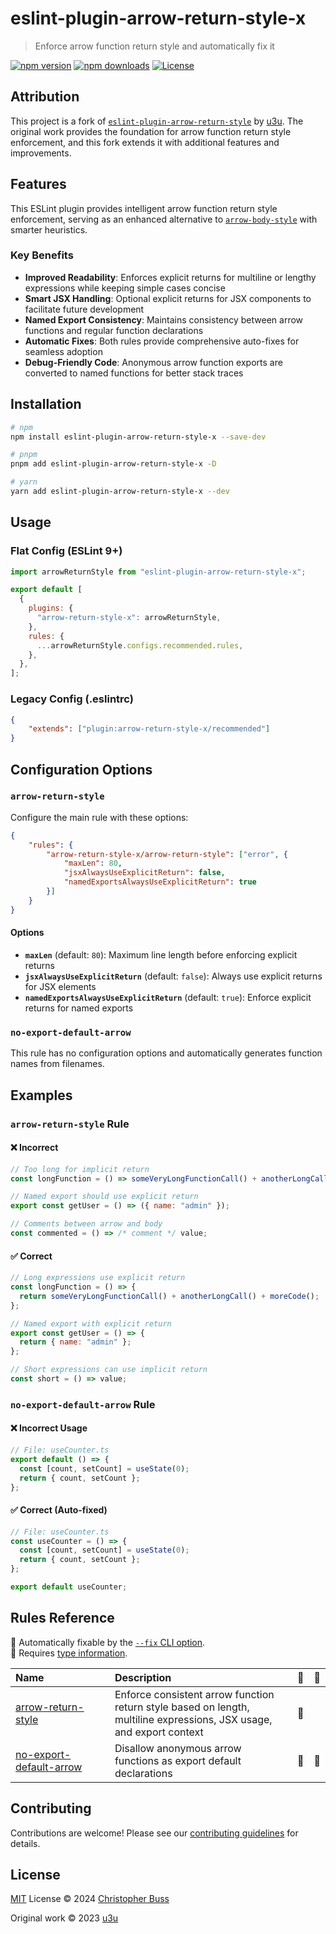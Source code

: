 # eslint-plugin-arrow-return-style-x

> Enforce arrow function return style and automatically fix it

[![npm version][npm-version-src]][npm-version-href]
[![npm downloads][npm-downloads-src]][npm-downloads-href]
[![License][license-src]][license-href]

## Attribution

This project is a fork of
[`eslint-plugin-arrow-return-style`](https://github.com/u3u/eslint-plugin-arrow-return-style)
by [u3u](https://github.com/u3u). The original work provides the foundation for
arrow function return style enforcement, and this fork extends it with
additional features and improvements.

## Features

This ESLint plugin provides intelligent arrow function return style enforcement,
serving as an enhanced alternative to
[`arrow-body-style`](https://eslint.org/docs/latest/rules/arrow-body-style#as-needed)
with smarter heuristics.

### Key Benefits

- **Improved Readability**: Enforces explicit returns for multiline or lengthy
  expressions while keeping simple cases concise
- **Smart JSX Handling**: Optional explicit returns for JSX components to
  facilitate future development
- **Named Export Consistency**: Maintains consistency between arrow functions
  and regular function declarations
- **Automatic Fixes**: Both rules provide comprehensive auto-fixes for seamless
  adoption
- **Debug-Friendly Code**: Anonymous arrow function exports are converted to
  named functions for better stack traces

## Installation

```bash
# npm
npm install eslint-plugin-arrow-return-style-x --save-dev

# pnpm
pnpm add eslint-plugin-arrow-return-style-x -D

# yarn
yarn add eslint-plugin-arrow-return-style-x --dev
```

## Usage

### Flat Config (ESLint 9+)

```js
import arrowReturnStyle from "eslint-plugin-arrow-return-style-x";

export default [
  {
    plugins: {
      "arrow-return-style-x": arrowReturnStyle,
    },
    rules: {
      ...arrowReturnStyle.configs.recommended.rules,
    },
  },
];
```

### Legacy Config (.eslintrc)

```json
{
	"extends": ["plugin:arrow-return-style-x/recommended"]
}
```

## Configuration Options

### `arrow-return-style`

Configure the main rule with these options:

```json
{
	"rules": {
		"arrow-return-style-x/arrow-return-style": ["error", {
			"maxLen": 80,
			"jsxAlwaysUseExplicitReturn": false,
			"namedExportsAlwaysUseExplicitReturn": true
		}]
	}
}
```

#### Options

- **`maxLen`** (default: `80`): Maximum line length before enforcing explicit
  returns
- **`jsxAlwaysUseExplicitReturn`** (default: `false`): Always use explicit
  returns for JSX elements
- **`namedExportsAlwaysUseExplicitReturn`** (default: `true`): Enforce explicit
  returns for named exports

### `no-export-default-arrow`

This rule has no configuration options and automatically generates function
names from filenames.

## Examples

### `arrow-return-style` Rule

#### ❌ Incorrect

```js
// Too long for implicit return
const longFunction = () => someVeryLongFunctionCall() + anotherLongCall() + moreCode();

// Named export should use explicit return
export const getUser = () => ({ name: "admin" });

// Comments between arrow and body
const commented = () => /* comment */ value;
```

#### ✅ Correct

```js
// Long expressions use explicit return
const longFunction = () => {
  return someVeryLongFunctionCall() + anotherLongCall() + moreCode();
};

// Named export with explicit return
export const getUser = () => {
  return { name: "admin" };
};

// Short expressions can use implicit return
const short = () => value;
```

### `no-export-default-arrow` Rule

#### ❌ Incorrect Usage

```js
// File: useCounter.ts
export default () => {
  const [count, setCount] = useState(0);
  return { count, setCount };
};
```

#### ✅ Correct (Auto-fixed)

```js
// File: useCounter.ts
const useCounter = () => {
  const [count, setCount] = useState(0);
  return { count, setCount };
};

export default useCounter;
```

## Rules Reference

<!-- begin auto-generated rules list -->

🔧 Automatically fixable by the
[`--fix` CLI option](https://eslint.org/docs/user-guide/command-line-interface#--fix).\
💭
Requires [type information](https://typescript-eslint.io/linting/typed-linting).

| Name                                                                          | Description                                                                                                          | 🔧  | 💭  |
| :---------------------------------------------------------------------------- | :------------------------------------------------------------------------------------------------------------------- | :-- | :-- |
| [arrow-return-style](src/rules/arrow-return-style/documentation.md)           | Enforce consistent arrow function return style based on length, multiline expressions, JSX usage, and export context | 🔧  |     |
| [no-export-default-arrow](src/rules/no-export-default-arrow/documentation.md) | Disallow anonymous arrow functions as export default declarations                                                    | 🔧  | 💭  |

<!-- end auto-generated rules list -->

## Contributing

Contributions are welcome! Please see our
[contributing guidelines](CONTRIBUTING.md) for details.

## License

[MIT](./LICENSE) License © 2024
[Christopher Buss](https://github.com/christopher-buss)

Original work © 2023 [u3u](https://github.com/u3u)

<!-- Badges -->

[npm-version-src]:
	https://img.shields.io/npm/v/eslint-plugin-arrow-return-style-x
[npm-version-href]: https://npmjs.com/package/eslint-plugin-arrow-return-style-x
[npm-downloads-src]:
	https://img.shields.io/npm/dm/eslint-plugin-arrow-return-style-x
[npm-downloads-href]:
	https://npmjs.com/package/eslint-plugin-arrow-return-style-x
[license-src]:
	https://img.shields.io/github/license/christopher-buss/eslint-plugin-arrow-return-style-x.svg
[license-href]: ./LICENSE

